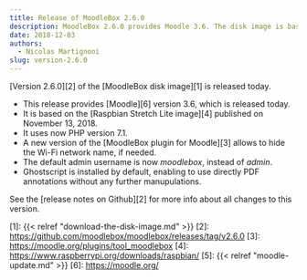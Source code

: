 ```yaml
---
title: Release of MoodleBox 2.6.0
description: MoodleBox 2.6.0 provides Moodle 3.6. The disk image is based on Raspbian Stretch Lite of November 13, 2018.
date: 2018-12-03
authors:
  - Nicolas Martignoni
slug: version-2.6.0
---
```


[Version 2.6.0][2] of the [MoodleBox disk image][1] is released today.

  - This release provides [Moodle][6] version 3.6, which is released today.
  - It is based on the [Raspbian Stretch Lite image][4] published on November 13, 2018.
  - It uses now PHP version 7.1.
  - A new version of the [MoodleBox plugin for Moodle][3] allows to hide the Wi-Fi network name, if needed.
  - The default admin username is now _moodlebox_, instead of _admin_.
  - Ghostscript is installed by default, enabling to use directly PDF annotations without any further manupulations.

See the [release notes on Github][2] for more info about all changes to this version.

 [1]: {{< relref "download-the-disk-image.md" >}}
 [2]: https://github.com/moodlebox/moodlebox/releases/tag/v2.6.0
 [3]: https://moodle.org/plugins/tool_moodlebox
 [4]: https://www.raspberrypi.org/downloads/raspbian/
 [5]: {{< relref "moodle-update.md" >}}
 [6]: https://moodle.org/
